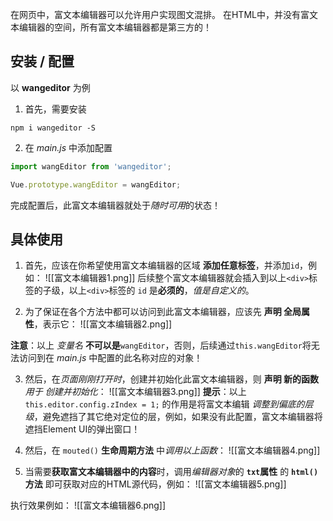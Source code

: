 
在网页中，富文本编辑器可以允许用户实现图文混排。
在HTML中，并没有富文本编辑器的空间，所有富文本编辑器都是第三方的！


## 安装 / 配置

以 **wangeditor** 为例

1. 首先，需要安装
```
npm i wangeditor -S
```

2. 在 *main.js* 中添加配置
```js
import wangEditor from 'wangeditor';

Vue.prototype.wangEditor = wangEditor;
```
完成配置后，此富文本编辑器就处于*随时可用*的状态！


## 具体使用

1. 首先，应该在你希望使用富文本编辑器的区域 **添加任意标签**，并添加`id`，例如：
![[富文本编辑器1.png]]
后续整个富文本编辑器就会插入到以上`<div>`标签的子级，以上`<div>`标签的 `id` 是**必须的**，*值是自定义的*。

2. 为了保证在各个方法中都可以访问到此富文本编辑器，应该先 **声明 全局属性**，表示它：
![[富文本编辑器2.png]]

**注意**：以上 *变量名* **不可以是**`wangEditor`，否则，后续通过`this.wangEditor`将无法访问到在 *main.js* 中配置的此名称对应的对象！

3. 然后，在*页面刚刚打开时*，创建并初始化此富文本编辑器，则 **声明 新的函数** *用于 创建并初始化*：
![[富文本编辑器3.png]]
**提示**：以上 `this.editor.config.zIndex = 1;` 的作用是将富文本编辑 *调整到偏底的层级*，避免遮挡了其它绝对定位的层，例如，如果没有此配置，富文本编辑器将遮挡Element UI的弹出窗口！

4. 然后，在 `mouted()` **生命周期方法** 中*调用以上函数*：
![[富文本编辑器4.png]]


5. 当需要**获取富文本编辑器中的内容**时，调用*编辑器对象*的 **`txt`属性** 的 **`html()`方法** 即可获取对应的HTML源代码，例如：
![[富文本编辑器5.png]]

执行效果例如：
![[富文本编辑器6.png]]


